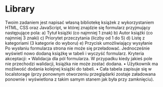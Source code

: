 # Library

Twoim zadaniem jest napisać własną bibliotekę książek z wykorzystaniem HTML, CSS
oraz JavaScript, w której znajdzie się formularz przyjmujący następujące pola:
a) Tytuł książki (co najmniej 1 znak) b) Autor książki (co najmniej 3 znaki) c)
Priorytet przeczytania (liczby od 1 do 5) d) Listę z kategoriami (3 kategorie do
wyboru) e) Przycisk umożliwiający wysyłanie Po wysłaniu formularza strona nie
może się przeładować. Jednocześnie wyświetl nowo dodaną książkę w tabeli i
wyczyść formularz. Kryteria akceptacji: • Walidacja dla pól formularza. W
przypadku kiedy jakieś pole nie przechodzi walidacji, książka nie może zostać
dodana. • Użytkownik ma możliwość dodania kolejnej książki do tabeli. • Cała
tabela zapisuje się w localstorage (przy ponownym otworzeniu przeglądarki
zostaje załadowana ponownie i wyświetlona z takim samym stanem jak była przy
zamknięciu).
